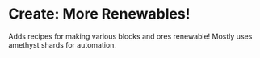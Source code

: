 # Create: More Renewables!
Adds recipes for making various blocks and ores renewable!
Mostly uses amethyst shards for automation.

